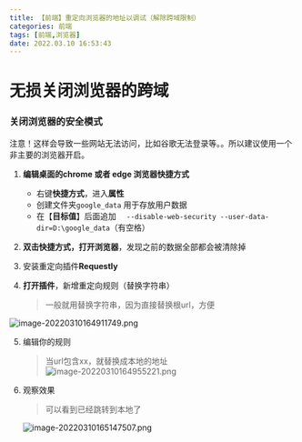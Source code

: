```yaml
---
title: 【前端】重定向浏览器的地址以调试（解除跨域限制）
categories: 前端
tags: [前端,浏览器]
date: 2022.03.10 16:53:43
---
```

#  无损关闭浏览器的跨域



### 关闭浏览器的安全模式

注意！这样会导致一些网站无法访问，比如谷歌无法登录等。。所以建议使用一个非主要的浏览器开启。

1. **编辑桌面的chrome 或者 edge 浏览器快捷方式**
   - 右键**快捷方式**，进入**属性**
   - 创建文件夹`google_data` 用于存放用户数据
   - 在【**目标值**】后面追加 `  --disable-web-security --user-data-dir=D:\google_data`（有空格）

2. **双击快捷方式，打开浏览器**，发现之前的数据全部都会被清除掉

3. 安装重定向插件**Requestly** 

4. **打开插件**，新增重定向规则（替换字符串）

   > 一般就用替换字符串，因为直接替换根url，方便

![image-20220310164911749.png](/img/front/1.webp)


5. 编辑你的规则

   > 当url包含xx，就替换成本地的地址
![image-20220310164955221.png](/img/front/2.webp)

 

6. 观察效果

   > 可以看到已经跳转到本地了

   ![image-20220310165147507.png](/img/front/3.webp)
